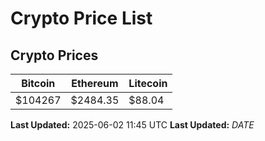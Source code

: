 # Crypto Price List

## Crypto Prices
| Bitcoin | Ethereum | Litecoin |
| ------- | -------- | -------- |
| $104267 | $2484.35 | $88.04 |
**Last Updated:** 2025-06-02 11:45 UTC
**Last Updated:** $DATE$
